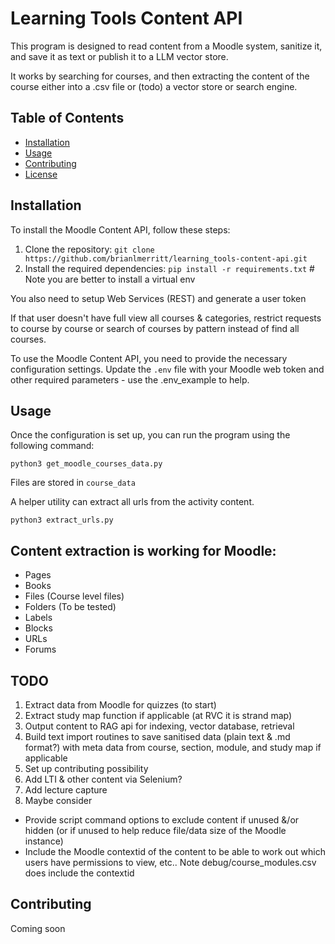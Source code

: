 # Learning Tools Content API

This program is designed to read content from a Moodle system, sanitize it, and save it as text or publish it to a LLM vector store.

It works by searching for courses, and then extracting the content of the course either into a .csv file or (todo) a vector store or search engine.

## Table of Contents

- [Installation](#installation)
- [Usage](#usage)
- [Contributing](#contributing)
- [License](#license)

## Installation

To install the Moodle Content API, follow these steps:

1. Clone the repository: `git clone https://github.com/brianlmerritt/learning_tools-content-api.git`
1. Install the required dependencies: `pip install -r requirements.txt` # Note you are better to install a virtual env

You also need to setup Web Services (REST) and generate a user token

If that user doesn't have full view all courses & categories, restrict requests to course by course or search of courses by pattern instead of find all courses.

To use the Moodle Content API, you need to provide the necessary configuration settings. Update the `.env` file with your Moodle web token and other required parameters - use the .env_example to help.

## Usage

Once the configuration is set up, you can run the program using the following command:

`python3 get_moodle_courses_data.py`

Files are stored in `course_data`

A helper utility can extract all urls from the activity content.

`python3 extract_urls.py`

## Content extraction is working for Moodle:

- Pages
- Books
- Files (Course level files)
- Folders (To be tested)
- Labels
- Blocks
- URLs
- Forums

## TODO ##

1. Extract data from Moodle for quizzes (to start)
1. Extract study map function if applicable (at RVC it is strand map)
1. Output content to RAG api for indexing, vector database, retrieval
1. Build text import routines to save sanitised data (plain text & .md format?) with meta data from course, section, module, and study map if applicable
1. Set up contributing possibility
1. Add LTI & other content via Selenium?
1. Add lecture capture
1. Maybe consider
- Provide script command options to exclude content if unused &/or hidden (or if unused to help reduce file/data size of the Moodle instance)
- Include the Moodle contextid of the content to be able to work out which users have permissions to view, etc..  Note debug/course_modules.csv does include the contextid

## Contributing ##

Coming soon









